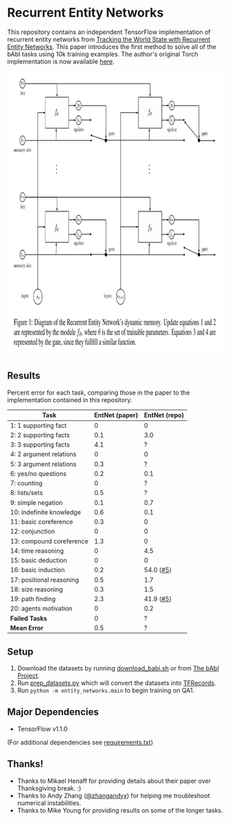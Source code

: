 # Recurrent Entity Networks

This repository contains an independent TensorFlow implementation of recurrent entity networks from [Tracking the World State with
Recurrent Entity Networks](https://arxiv.org/abs/1612.03969). This paper introduces the first method to solve all of the bAbI tasks using 10k training examples. The author's original Torch implementation is now available [here](https://github.com/facebook/MemNN/tree/master/EntNet-babi).

<img src="assets/diagram.png" alt="Diagram of recurrent entity network architecture" width="886" height="658">

## Results

Percent error for each task, comparing those in the paper to the implementation contained in this repository.

Task | EntNet (paper) | EntNet (repo)
--- | --- | ---
1: 1 supporting fact | 0 | 0
2: 2 supporting facts | 0.1 | 3.0
3: 3 supporting facts | 4.1 | ?
4: 2 argument relations | 0 | 0
5: 3 argument relations | 0.3 | ?
6: yes/no questions | 0.2 | 0.1
7: counting | 0 | ?
8: lists/sets | 0.5 | ?
9: simple negation | 0.1 | 0.7
10: indefinite knowledge | 0.6 | 0.1
11: basic coreference | 0.3 | 0
12: conjunction | 0 | 0
13: compound coreference | 1.3 | 0
14: time reasoning | 0 | 4.5
15: basic deduction | 0 | 0
16: basic induction | 0.2 | 54.0 ([#5](../../issues/5))
17: positional reasoning | 0.5 | 1.7
18: size reasoning | 0.3 | 1.5
19: path finding | 2.3 | 41.9 ([#5](../../issues/5))
20: agents motivation | 0 | 0.2
**Failed Tasks** | 0 | ?
**Mean Error** | 0.5 | ?

## Setup

1. Download the datasets by running [download_babi.sh](download_babi.sh) or from [The bAbI Project](https://research.facebook.com/research/babi/).
2. Run [prep_datasets.py](entity_networks/prep_datasets.py) which will convert the datasets into [TFRecords](https://www.tensorflow.org/programmers_guide/reading_data#standard_tensorflow_format).
3. Run `python -m entity_networks.main` to begin training on QA1.

## Major Dependencies

- TensorFlow v1.1.0

(For additional dependencies see [requirements.txt](requirements.txt))

## Thanks!

- Thanks to Mikael Henaff for providing details about their paper over Thanksgiving break. :)
- Thanks to Andy Zhang ([@zhangandyx](https://twitter.com/zhangandyx)) for helping me troubleshoot numerical instabilities.
- Thanks to Mike Young for providing results on some of the longer tasks.
